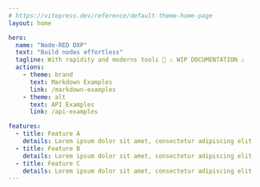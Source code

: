 ```yaml
---
# https://vitepress.dev/reference/default-theme-home-page
layout: home

hero:
  name: "Node-RED DXP"
  text: "Build nodes effortless"
  tagline: With rapidity and moderns tools 🚀 ⚠️ WIP DOCUMENTATION ⚠️
  actions:
    - theme: brand
      text: Markdown Examples
      link: /markdown-examples
    - theme: alt
      text: API Examples
      link: /api-examples

features:
  - title: Feature A
    details: Lorem ipsum dolor sit amet, consectetur adipiscing elit
  - title: Feature B
    details: Lorem ipsum dolor sit amet, consectetur adipiscing elit
  - title: Feature C
    details: Lorem ipsum dolor sit amet, consectetur adipiscing elit
---
```


